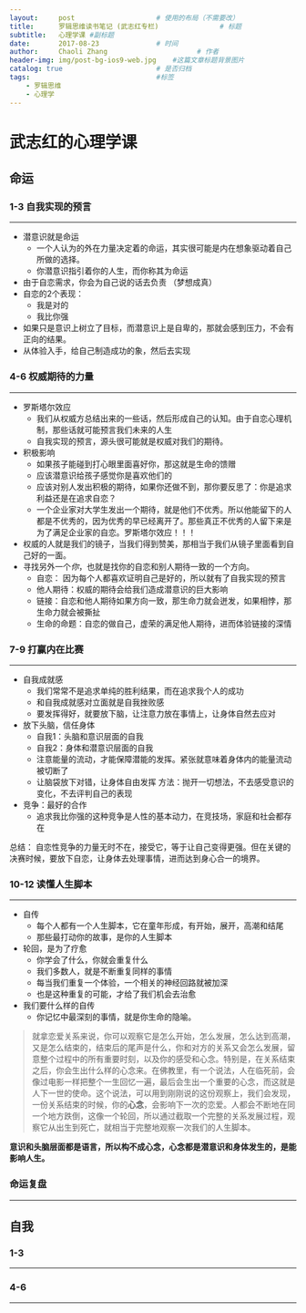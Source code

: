 ```yaml
---
layout:     post                    # 使用的布局（不需要改）
title:      罗辑思维读书笔记 (武志红专栏)               # 标题
subtitle:   心理学课 #副标题
date:       2017-08-23              # 时间
author:     Chaoli Zhang                      # 作者
header-img: img/post-bg-ios9-web.jpg    #这篇文章标题背景图片
catalog: true                       # 是否归档
tags:                               #标签
    - 罗辑思维
    - 心理学
---
```


# 武志红的心理学课

## 命运
### 1-3 自我实现的预言
---

- 潜意识就是命运
    + 一个人认为的外在力量决定着的命运，其实很可能是内在想象驱动着自己所做的选择。
    + 你潜意识指引着你的人生，而你称其为命运
- 由于自恋需求，你会为自己说的话去负责 （梦想成真）
- 自恋的2个表现：
    + 我是对的
    + 我比你强
- 如果只是意识上树立了目标，而潜意识上是自卑的，那就会感到压力，不会有正向的结果。
- 从体验入手，给自己制造成功的象，然后去实现

### 4-6 权威期待的力量
---

- 罗斯塔尔效应
    * 我们从权威方总结出来的一些话，然后形成自己的认知。由于自恋心理机制，那些话就可能预言我们未来的人生
    * 自我实现的预言，源头很可能就是权威对我们的期待。
- 积极影响
    + 如果孩子能碰到打心眼里面喜好你，那这就是生命的馈赠
    + 应该潜意识给孩子感觉你是喜欢他们的
    + 应该对别人发出积极的期待，如果你还做不到，那你要反思了：你是追求利益还是在追求自恋？
    + 一个企业家对大学生发出一个期待，就是他们不优秀。所以他能留下的人都是不优秀的，因为优秀的早已经离开了。那些真正不优秀的人留下来是为了满足企业家的自恋。罗斯塔尔效应！！！
- 权威的人就是我们的镜子，当我们得到赞美，那相当于我们从镜子里面看到自己好的一面。
- 寻找另外一个*你*，也就是找你的自恋和别人期待一致的一个方向。
    + 自恋： 因为每个人都喜欢证明自己是好的，所以就有了自我实现的预言
    + 他人期待：权威的期待会给我们造成潜意识的巨大影响
    + 链接：自恋和他人期待如果方向一致，那生命力就会迸发，如果相悖，那生命力就会被撕扯
    + 生命的命题：自恋的做自己，虚荣的满足他人期待，进而体验链接的深情

### 7-9 打赢内在比赛
---

- 自我成就感
    + 我们常常不是追求单纯的胜利结果，而在追求我个人的成功
    + 和自我成就感对立面就是自我挫败感
    + 要发挥得好，就要放下脑，让注意力放在事情上，让身体自然去应对
- 放下头脑，信任身体
    + 自我1：头脑和意识层面的自我
    + 自我2：身体和潜意识层面的自我
    + 注意能量的流动，才能保障潜能的发挥。紧张就意味着身体内的能量流动被切断了
    + 让脑袋放下对错，让身体自由发挥 方法：抛开一切想法，不去感受意识的变化，不去评判自己的表现
- 竞争：最好的合作
    + 追求我比你强的这种竞争是人性的基本动力，在竞技场，家庭和社会都存在

总结： 自恋性竞争的力量无时不在，接受它，等于让自己变得更强。但在关键的决赛时候，要放下自恋，让身体去处理事情，进而达到身心合一的境界。


### 10-12 读懂人生脚本
---

- 自传
    + 每个人都有一个人生脚本，它在童年形成，有开始，展开，高潮和结尾
    + 那些最打动你的故事，是你的人生脚本
- 轮回，是为了疗愈
    + 你学会了什么，你就会重复什么
    + 我们多数人，就是不断重复同样的事情
    + 每当我们重复一个体验，一个相关的神经回路就被加深
    + 也是这种重复的可能，才给了我们机会去治愈
- 我们要什么样的自传
    + 你记忆中最深刻的事情，就是你生命的隐喻。

> 就拿恋爱关系来说，你可以观察它是怎么开始，怎么发展，怎么达到高潮，又是怎么结束的，结束后的尾声是什么，你和对方的关系又会怎么发展，留意整个过程中的所有重要时刻，以及你的感受和心念。特别是，在关系结束之后，你会生出什么样的心念来。在佛教里，有一个说法，人在临死前，会像过电影一样把整个一生回忆一遍，最后会生出一个重要的心念，而这就是人下一世的使命。这个说法，可以用到刚刚说的这份观察上，我们会发现，一份关系结束的时候，你的**心念**，会影响下一次的恋爱。人都会不断地在同一个地方跌倒，这像一个轮回，所以通过截取一个完整的关系发展过程，观察它从出生到死亡，就相当于完整地观察一次我们的人生脚本。

**意识和头脑层面都是语言，所以构不成心念，心念都是潜意识和身体发生的，是能影响人生。**

### 命运复盘
---

## 自我
### 1-3
---


### 4-6
---




